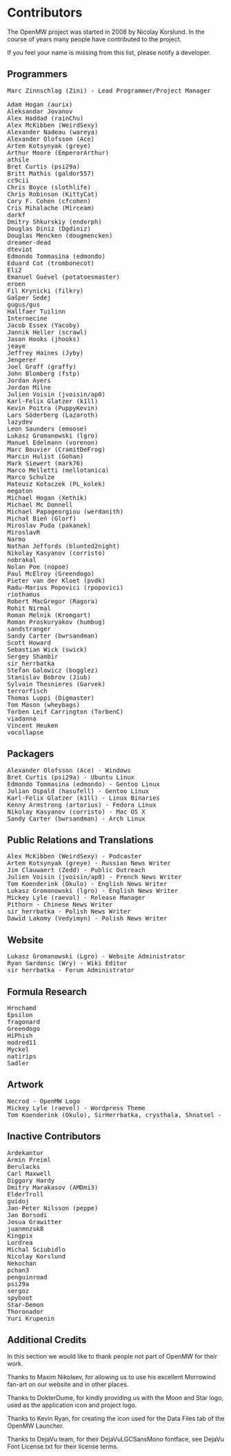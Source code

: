 Contributors
============

The OpenMW project was started in 2008 by Nicolay Korslund.
In the course of years many people have contributed to the project.

If you feel your name is missing from this list, please notify a developer.


Programmers
-----------
<pre>
Marc Zinnschlag (Zini) - Lead Programmer/Project Manager

Adam Hogan (aurix)
Aleksandar Jovanov
Alex Haddad (rainChu)
Alex McKibben (WeirdSexy)
Alexander Nadeau (wareya)
Alexander Olofsson (Ace)
Artem Kotsynyak (greye)
Arthur Moore (EmperorArthur)
athile
Bret Curtis (psi29a)
Britt Mathis (galdor557)
cc9cii
Chris Boyce (slothlife)
Chris Robinson (KittyCat)
Cory F. Cohen (cfcohen)
Cris Mihalache (Mirceam)
darkf
Dmitry Shkurskiy (endorph)
Douglas Diniz (Dgdiniz)
Douglas Mencken (dougmencken)
dreamer-dead
dteviot
Edmondo Tommasina (edmondo)
Eduard Cot (trombonecot)
Eli2
Emanuel Guével (potatoesmaster)
eroen
Fil Krynicki (filkry)
Gašper Sedej
gugus/gus
Hallfaer Tuilinn
Internecine
Jacob Essex (Yacoby)
Jannik Heller (scrawl)
Jason Hooks (jhooks)
jeaye
Jeffrey Haines (Jyby)
Jengerer
Joel Graff (graffy)
John Blomberg (fstp)
Jordan Ayers
Jordan Milne
Julien Voisin (jvoisin/ap0)
Karl-Felix Glatzer (k1ll)
Kevin Poitra (PuppyKevin)
Lars Söderberg (Lazaroth)
lazydev
Leon Saunders (emoose)
Lukasz Gromanowski (lgro)
Manuel Edelmann (vorenon)
Marc Bouvier (CramitDeFrog)
Marcin Hulist (Gohan)
Mark Siewert (mark76)
Marco Melletti (mellotanica)
Marco Schulze
Mateusz Kołaczek (PL_kolek)
megaton
Michael Hogan (Xethik)
Michael Mc Donnell
Michael Papageorgiou (werdanith)
Michał Bień (Glorf)
Miroslav Puda (pakanek)
MiroslavR
Narmo
Nathan Jeffords (blunted2night)
Nikolay Kasyanov (corristo)
nobrakal
Nolan Poe (nopoe)
Paul McElroy (Greendogo)
Pieter van der Kloet (pvdk)
Radu-Marius Popovici (rpopovici)
riothamus
Robert MacGregor (Ragora)
Rohit Nirmal
Roman Melnik (Kromgart)
Roman Proskuryakov (humbug)
sandstranger
Sandy Carter (bwrsandman)
Scott Howard
Sebastian Wick (swick)
Sergey Shambir
sir_herrbatka
Stefan Galowicz (bogglez)
Stanislav Bobrov (Jiub)
Sylvain Thesnieres (Garvek)
terrorfisch
Thomas Luppi (Digmaster)
Tom Mason (wheybags)
Torben Leif Carrington (TorbenC)
viadanna
Vincent Heuken
vocollapse
</pre>
Packagers
---------
<pre>
Alexander Olofsson (Ace) - Windows
Bret Curtis (psi29a) - Ubuntu Linux
Edmondo Tommasina (edmondo) - Gentoo Linux
Julian Ospald (hasufell) - Gentoo Linux
Karl-Felix Glatzer (k1ll) - Linux Binaries
Kenny Armstrong (artorius) - Fedora Linux
Nikolay Kasyanov (corristo) - Mac OS X
Sandy Carter (bwrsandman) - Arch Linux
</pre>
Public Relations and Translations
---------------------------------
<pre>
Alex McKibben (WeirdSexy) - Podcaster
Artem Kotsynyak (greye) - Russian News Writer
Jim Clauwaert (Zedd) - Public Outreach
Julien Voisin (jvoisin/ap0) - French News Writer
Tom Koenderink (Okulo) - English News Writer
Lukasz Gromanowski (lgro) - English News Writer
Mickey Lyle (raevol) - Release Manager
Pithorn - Chinese News Writer
sir_herrbatka - Polish News Writer
Dawid Lakomy (Vedyimyn) - Polish News Writer
</pre>
Website
-------
<pre>
Lukasz Gromanowski (Lgro) - Website Administrator
Ryan Sardonic (Wry) - Wiki Editor
sir_herrbatka - Forum Administrator
</pre>
Formula Research
----------------
<pre>
Hrnchamd
Epsilon
fragonard
Greendogo
HiPhish
modred11
Myckel
natirips
Sadler
</pre>
Artwork
-------
<pre>
Necrod - OpenMW Logo
Mickey Lyle (raevol) - Wordpress Theme
Tom Koenderink (Okulo), SirHerrbatka, crysthala, Shnatsel - OpenMW Editor Icons
</pre>
Inactive Contributors
---------------------
<pre>
Ardekantur
Armin Preiml
Berulacks
Carl Maxwell
Diggory Hardy
Dmitry Marakasov (AMDmi3)
ElderTroll
guidoj
Jan-Peter Nilsson (peppe)
Jan Borsodi
Josua Grawitter
juanmnzsk8
Kingpix
Lordrea
Michal Sciubidlo
Nicolay Korslund
Nekochan
pchan3
penguinroad
psi29a
sergoz
spyboot
Star-Demon
Thoronador
Yuri Krupenin
</pre>

Additional Credits
------------------
In this section we would like to thank people not part of OpenMW for their work.

Thanks to Maxim Nikolaev,
for allowing us to use his excellent Morrowind fan-art on our website and in other places.

Thanks to DokterDume,
for kindly providing us with the Moon and Star logo, used as the application icon and project logo.

Thanks to Kevin Ryan,
for creating the icon used for the Data Files tab of the OpenMW Launcher.

Thanks to DejaVu team,
for their DejaVuLGCSansMono fontface, see DejaVu Font License.txt for their license terms.
